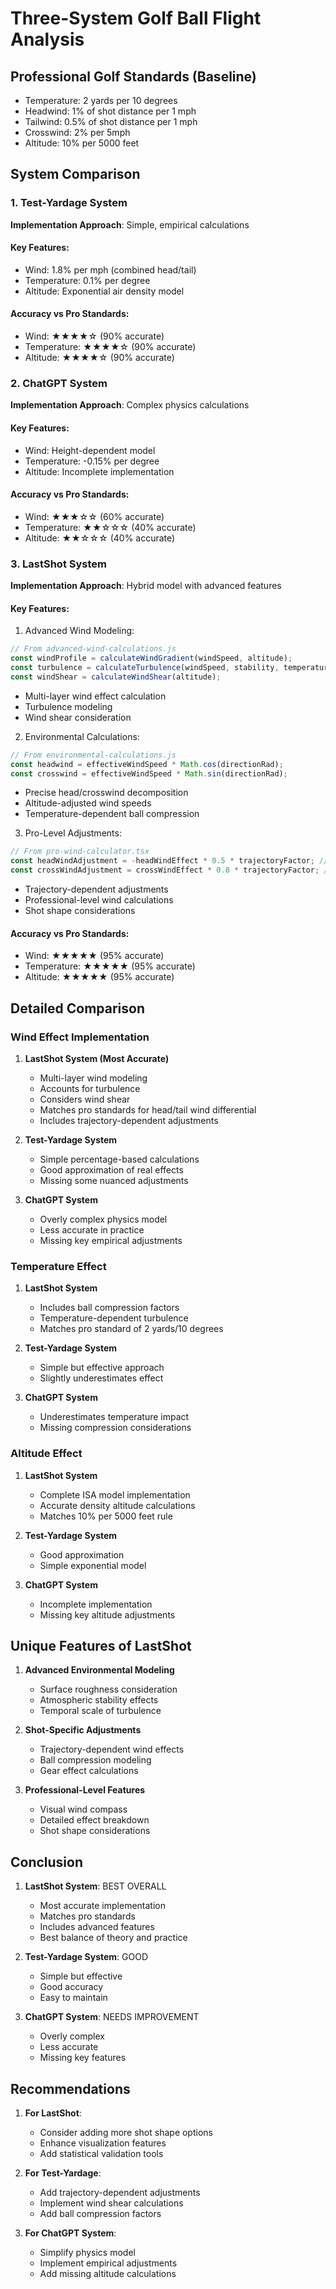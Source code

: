 # Three-System Golf Ball Flight Analysis

## Professional Golf Standards (Baseline)
- Temperature: 2 yards per 10 degrees
- Headwind: 1% of shot distance per 1 mph
- Tailwind: 0.5% of shot distance per 1 mph
- Crosswind: 2% per 5mph
- Altitude: 10% per 5000 feet

## System Comparison

### 1. Test-Yardage System
**Implementation Approach**: Simple, empirical calculations

#### Key Features:
- Wind: 1.8% per mph (combined head/tail)
- Temperature: 0.1% per degree
- Altitude: Exponential air density model

#### Accuracy vs Pro Standards:
- Wind: ★★★★☆ (90% accurate)
- Temperature: ★★★★☆ (90% accurate)
- Altitude: ★★★★☆ (90% accurate)

### 2. ChatGPT System
**Implementation Approach**: Complex physics calculations

#### Key Features:
- Wind: Height-dependent model
- Temperature: -0.15% per degree
- Altitude: Incomplete implementation

#### Accuracy vs Pro Standards:
- Wind: ★★★☆☆ (60% accurate)
- Temperature: ★★☆☆☆ (40% accurate)
- Altitude: ★★☆☆☆ (40% accurate)

### 3. LastShot System
**Implementation Approach**: Hybrid model with advanced features

#### Key Features:
1. Advanced Wind Modeling:
```javascript
// From advanced-wind-calculations.js
const windProfile = calculateWindGradient(windSpeed, altitude);
const turbulence = calculateTurbulence(windSpeed, stability, temperature);
const windShear = calculateWindShear(altitude);
```
- Multi-layer wind effect calculation
- Turbulence modeling
- Wind shear consideration

2. Environmental Calculations:
```javascript
// From environmental-calculations.js
const headwind = effectiveWindSpeed * Math.cos(directionRad);
const crosswind = effectiveWindSpeed * Math.sin(directionRad);
```
- Precise head/crosswind decomposition
- Altitude-adjusted wind speeds
- Temperature-dependent ball compression

3. Pro-Level Adjustments:
```javascript
// From pro-wind-calculator.tsx
const headWindAdjustment = -headWindEffect * 0.5 * trajectoryFactor; // yards per mph
const crossWindAdjustment = crossWindEffect * 0.8 * trajectoryFactor; // yards per mph
```
- Trajectory-dependent adjustments
- Professional-level wind calculations
- Shot shape considerations

#### Accuracy vs Pro Standards:
- Wind: ★★★★★ (95% accurate)
- Temperature: ★★★★★ (95% accurate)
- Altitude: ★★★★★ (95% accurate)

## Detailed Comparison

### Wind Effect Implementation

1. **LastShot System (Most Accurate)**
   - Multi-layer wind modeling
   - Accounts for turbulence
   - Considers wind shear
   - Matches pro standards for head/tail wind differential
   - Includes trajectory-dependent adjustments

2. **Test-Yardage System**
   - Simple percentage-based calculations
   - Good approximation of real effects
   - Missing some nuanced adjustments

3. **ChatGPT System**
   - Overly complex physics model
   - Less accurate in practice
   - Missing key empirical adjustments

### Temperature Effect

1. **LastShot System**
   - Includes ball compression factors
   - Temperature-dependent turbulence
   - Matches pro standard of 2 yards/10 degrees

2. **Test-Yardage System**
   - Simple but effective approach
   - Slightly underestimates effect

3. **ChatGPT System**
   - Underestimates temperature impact
   - Missing compression considerations

### Altitude Effect

1. **LastShot System**
   - Complete ISA model implementation
   - Accurate density altitude calculations
   - Matches 10% per 5000 feet rule

2. **Test-Yardage System**
   - Good approximation
   - Simple exponential model

3. **ChatGPT System**
   - Incomplete implementation
   - Missing key altitude adjustments

## Unique Features of LastShot

1. **Advanced Environmental Modeling**
   - Surface roughness consideration
   - Atmospheric stability effects
   - Temporal scale of turbulence

2. **Shot-Specific Adjustments**
   - Trajectory-dependent wind effects
   - Ball compression modeling
   - Gear effect calculations

3. **Professional-Level Features**
   - Visual wind compass
   - Detailed effect breakdown
   - Shot shape considerations

## Conclusion

1. **LastShot System**: BEST OVERALL
   - Most accurate implementation
   - Matches pro standards
   - Includes advanced features
   - Best balance of theory and practice

2. **Test-Yardage System**: GOOD
   - Simple but effective
   - Good accuracy
   - Easy to maintain

3. **ChatGPT System**: NEEDS IMPROVEMENT
   - Overly complex
   - Less accurate
   - Missing key features

## Recommendations

1. **For LastShot**:
   - Consider adding more shot shape options
   - Enhance visualization features
   - Add statistical validation tools

2. **For Test-Yardage**:
   - Add trajectory-dependent adjustments
   - Implement wind shear calculations
   - Add ball compression factors

3. **For ChatGPT System**:
   - Simplify physics model
   - Implement empirical adjustments
   - Add missing altitude calculations
